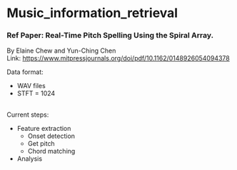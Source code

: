 # Music_information_retrieval

### Ref Paper: Real-Time Pitch Spelling Using the Spiral Array. 
By Elaine Chew and Yun-Ching Chen
</br> Link: https://www.mitpressjournals.org/doi/pdf/10.1162/0148926054094378

Data format:
- WAV files
- STFT = 1024

</br> Current steps:
- Feature extraction
  - Onset detection
  - Get pitch
  - Chord matching
- Analysis

